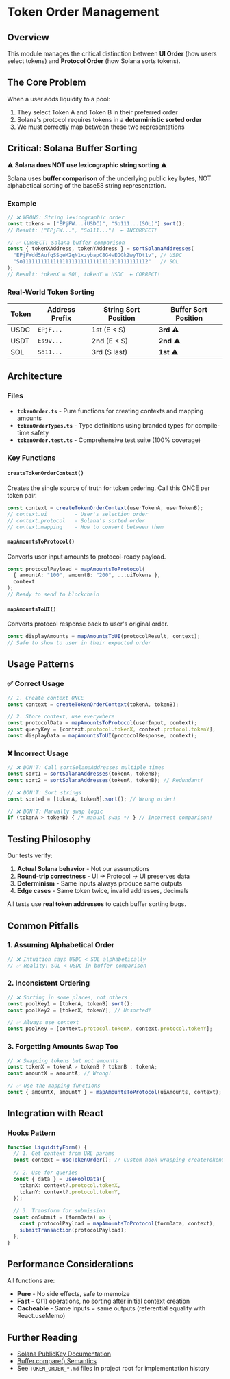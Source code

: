# Token Order Management

## Overview

This module manages the critical distinction between **UI Order** (how users select tokens) and **Protocol Order** (how Solana sorts tokens).

## The Core Problem

When a user adds liquidity to a pool:
1. They select Token A and Token B in their preferred order
2. Solana's protocol requires tokens in a **deterministic sorted order**
3. We must correctly map between these two representations

## Critical: Solana Buffer Sorting

⚠️ **Solana does NOT use lexicographic string sorting** ⚠️

Solana uses **buffer comparison** of the underlying public key bytes, NOT alphabetical sorting of the base58 string representation.

### Example

```typescript
// ❌ WRONG: String lexicographic order
const tokens = ["EPjFW...(USDC)", "So111...(SOL)"].sort();
// Result: ["EPjFW...", "So111..."]  ← INCORRECT!

// ✅ CORRECT: Solana buffer comparison
const { tokenXAddress, tokenYAddress } = sortSolanaAddresses(
  "EPjFWdd5AufqSSqeM2qN1xzybapC8G4wEGGkZwyTDt1v", // USDC
  "So11111111111111111111111111111111111111112"   // SOL
);
// Result: tokenX = SOL, tokenY = USDC  ← CORRECT!
```

### Real-World Token Sorting

| Token | Address Prefix | String Sort Position | Buffer Sort Position |
|-------|---------------|---------------------|---------------------|
| USDC  | `EPjF...`     | 1st (E < S)        | **3rd** ⚠️          |
| USDT  | `Es9v...`     | 2nd (E < S)        | **2nd** ⚠️          |
| SOL   | `So11...`     | 3rd (S last)       | **1st** ⚠️          |

## Architecture

### Files

- **`tokenOrder.ts`** - Pure functions for creating contexts and mapping amounts
- **`tokenOrderTypes.ts`** - Type definitions using branded types for compile-time safety
- **`tokenOrder.test.ts`** - Comprehensive test suite (100% coverage)

### Key Functions

#### `createTokenOrderContext()`
Creates the single source of truth for token ordering. Call this ONCE per token pair.

```typescript
const context = createTokenOrderContext(userTokenA, userTokenB);
// context.ui         - User's selection order
// context.protocol   - Solana's sorted order
// context.mapping    - How to convert between them
```

#### `mapAmountsToProtocol()`
Converts user input amounts to protocol-ready payload.

```typescript
const protocolPayload = mapAmountsToProtocol(
  { amountA: "100", amountB: "200", ...uiTokens },
  context
);
// Ready to send to blockchain
```

#### `mapAmountsToUI()`
Converts protocol response back to user's original order.

```typescript
const displayAmounts = mapAmountsToUI(protocolResult, context);
// Safe to show to user in their expected order
```

## Usage Patterns

### ✅ Correct Usage

```typescript
// 1. Create context ONCE
const context = createTokenOrderContext(tokenA, tokenB);

// 2. Store context, use everywhere
const protocolData = mapAmountsToProtocol(userInput, context);
const queryKey = [context.protocol.tokenX, context.protocol.tokenY];
const displayData = mapAmountsToUI(protocolResponse, context);
```

### ❌ Incorrect Usage

```typescript
// ❌ DON'T: Call sortSolanaAddresses multiple times
const sort1 = sortSolanaAddresses(tokenA, tokenB);
const sort2 = sortSolanaAddresses(tokenA, tokenB); // Redundant!

// ❌ DON'T: Sort strings
const sorted = [tokenA, tokenB].sort(); // Wrong order!

// ❌ DON'T: Manually swap logic
if (tokenA > tokenB) { /* manual swap */ } // Incorrect comparison!
```

## Testing Philosophy

Our tests verify:

1. **Actual Solana behavior** - Not our assumptions
2. **Round-trip correctness** - UI → Protocol → UI preserves data
3. **Determinism** - Same inputs always produce same outputs
4. **Edge cases** - Same token twice, invalid addresses, decimals

All tests use **real token addresses** to catch buffer sorting bugs.

## Common Pitfalls

### 1. Assuming Alphabetical Order

```typescript
// ❌ Intuition says USDC < SOL alphabetically
// ✅ Reality: SOL < USDC in buffer comparison
```

### 2. Inconsistent Ordering

```typescript
// ❌ Sorting in some places, not others
const poolKey1 = [tokenA, tokenB].sort();
const poolKey2 = [tokenX, tokenY]; // Unsorted!

// ✅ Always use context
const poolKey = [context.protocol.tokenX, context.protocol.tokenY];
```

### 3. Forgetting Amounts Swap Too

```typescript
// ❌ Swapping tokens but not amounts
const tokenX = tokenA > tokenB ? tokenB : tokenA;
const amountX = amountA; // Wrong!

// ✅ Use the mapping functions
const { amountX, amountY } = mapAmountsToProtocol(uiAmounts, context);
```

## Integration with React

### Hooks Pattern

```typescript
function LiquidityForm() {
  // 1. Get context from URL params
  const context = useTokenOrder(); // Custom hook wrapping createTokenOrderContext
  
  // 2. Use for queries
  const { data } = usePoolData({
    tokenX: context?.protocol.tokenX,
    tokenY: context?.protocol.tokenY,
  });
  
  // 3. Transform for submission
  const onSubmit = (formData) => {
    const protocolPayload = mapAmountsToProtocol(formData, context);
    submitTransaction(protocolPayload);
  };
}
```

## Performance Considerations

All functions are:
- **Pure** - No side effects, safe to memoize
- **Fast** - O(1) operations, no sorting after initial context creation
- **Cacheable** - Same inputs = same outputs (referential equality with React.useMemo)

## Further Reading

- [Solana PublicKey Documentation](https://solana-labs.github.io/solana-web3.js/classes/PublicKey.html)
- [Buffer.compare() Semantics](https://nodejs.org/api/buffer.html#bufcompareotherbuffer)
- See `TOKEN_ORDER_*.md` files in project root for implementation history
